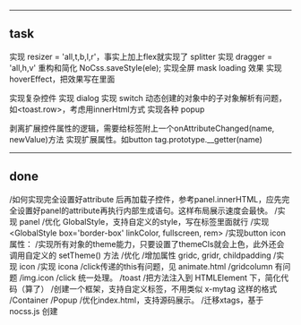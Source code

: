 ------------------------------------------------------
task
------------------------------------------------------
实现 resizer = 'all,t,b,l,r'，事实上加上flex就实现了 splitter
实现 dragger = 'all,h,v'
重构和简化 NoCss.saveStyle(ele);
实现全屏 mask loading 效果
实现 hoverEffect，把效果写在里面

实现复杂控件
    实现 dialog
    实现 switch
    动态创建的对象中的子对象解析有问题，如<toast.row>，考虑用innerHtml方式
    实现各种 popup


剥离扩展控件属性的逻辑，需要给标签附上一个onAttributeChanged(name, newValue)方法
实现扩展属性。如button tag.prototype.__getter(name)


------------------------------------------------------
done
------------------------------------------------------
/如何实现完全设置好attribute 后再加载子控件，参考panel.innerHTML，应先完全设置好panel的attribute再执行内部生成语句。这样布局展示速度会最快。
/实现 panel
/优化 GlobalStyle，支持自定义的style，写在标签里面就行
/实现 <GlobalStyle box='border-box' linkColor, fullscreen, rem> 
/实现button icon 属性：
/实现所有对象的theme能力，只要设置了themeCls就会上色，此外还会调用自定义的 setTheme() 方法
/优化<a>
/增加属性 gridc, gridr, childpadding
/实现 icon
/实现 icona
/click传递的this有问题，见 animate.html
/gridcolumn 有问题
/img.icon
/click 统一处理。
/toast
/把方法注入到 HTMLElement 下，简化代码（算了）
/创建一个框架，支持自定义标签，不用类似 x-mytag 这样的格式
    /Container
    /Popup
/优化index.html，支持源码展示。
/迁移xtags，基于 nocss.js 创建

